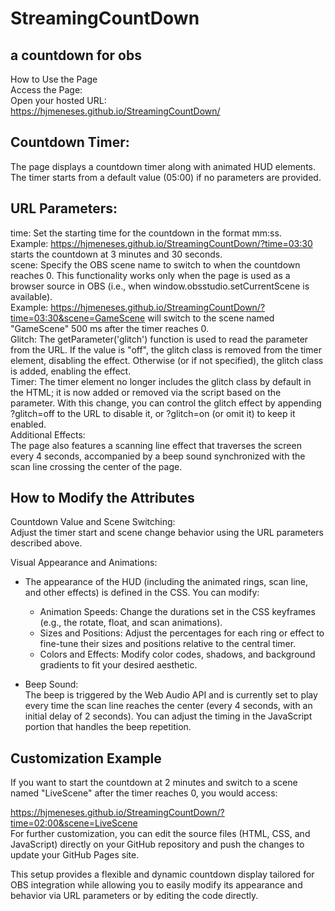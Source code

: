 # StreamingCountDown

## a countdown for obs

How to Use the Page  
Access the Page:  
Open your hosted URL:  
https://hjmeneses.github.io/StreamingCountDown/

## Countdown Timer:
The page displays a countdown timer along with animated HUD elements. The timer starts from a default value (05:00) if no parameters are provided.

## URL Parameters:

time: Set the starting time for the countdown in the format mm:ss.  
Example: https://hjmeneses.github.io/StreamingCountDown/?time=03:30 starts the countdown at 3 minutes and 30 seconds.  
scene: Specify the OBS scene name to switch to when the countdown reaches 0. This functionality works only when the page is used as a browser source in OBS (i.e., when window.obsstudio.setCurrentScene is available).  
Example: https://hjmeneses.github.io/StreamingCountDown/?time=03:30&scene=GameScene will switch to the scene named "GameScene" 500 ms after the timer reaches 0.  
Glitch: The getParameter('glitch') function is used to read the parameter from the URL. If the value is "off", the glitch class is removed from the timer element, disabling the effect. Otherwise (or if not specified), the glitch class is added, enabling the effect.  
Timer: The timer element no longer includes the glitch class by default in the HTML; it is now added or removed via the script based on the parameter. With this change, you can control the glitch effect by appending ?glitch=off to the URL to disable it, or ?glitch=on (or omit it) to keep it enabled.  
Additional Effects:  
The page also features a scanning line effect that traverses the screen every 4 seconds, accompanied by a beep sound synchronized with the scan line crossing the center of the page.  

## How to Modify the Attributes  
Countdown Value and Scene Switching:  
Adjust the timer start and scene change behavior using the URL parameters described above.  

Visual Appearance and Animations:  
- The appearance of the HUD (including the animated rings, scan line, and other effects) is defined in the CSS. You can modify:  

  - Animation Speeds: Change the durations set in the CSS keyframes (e.g., the rotate, float, and scan animations).  
  - Sizes and Positions: Adjust the percentages for each ring or effect to fine-tune their sizes and positions relative to the central timer.  
  - Colors and Effects: Modify color codes, shadows, and background gradients to fit your desired aesthetic.  
- Beep Sound:  
The beep is triggered by the Web Audio API and is currently set to play every time the scan line reaches the center (every 4 seconds, with an initial delay of 2 seconds). You can adjust the timing in the JavaScript portion that handles the beep repetition.  

## Customization Example  
If you want to start the countdown at 2 minutes and switch to a scene named "LiveScene" after the timer reaches 0, you would access:  

https://hjmeneses.github.io/StreamingCountDown/?time=02:00&scene=LiveScene  
For further customization, you can edit the source files (HTML, CSS, and JavaScript) directly on your GitHub repository and push the changes to update your GitHub Pages site.  

This setup provides a flexible and dynamic countdown display tailored for OBS integration while allowing you to easily modify its appearance and behavior via URL parameters or by editing the code directly.  
